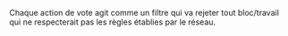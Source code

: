 Chaque action de vote agit comme un filtre qui va rejeter tout bloc/travail qui ne respecterait pas les règles établies par le réseau.
